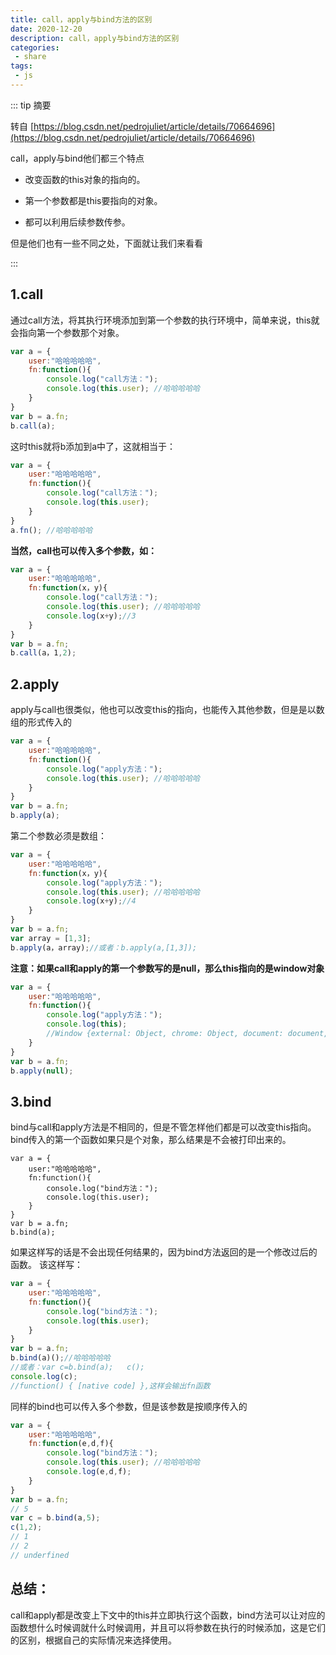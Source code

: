 ```yaml
---
title: call，apply与bind方法的区别
date: 2020-12-20
description: call，apply与bind方法的区别
categories:
 - share
tags:
 - js
---
```


:::  tip 摘要

转自 [https://blog.csdn.net/pedrojuliet/article/details/70664696](https://blog.csdn.net/pedrojuliet/article/details/70664696)

call，apply与bind他们都三个特点

- 改变函数的this对象的指向的。

- 第一个参数都是this要指向的对象。

- 都可以利用后续参数传参。

但是他们也有一些不同之处，下面就让我们来看看

:::

## 1.call

通过call方法，将其执行环境添加到第一个参数的执行环境中，简单来说，this就会指向第一个参数那个对象。

```javascript
var a = {
    user:"哈哈哈哈哈",
    fn:function(){
        console.log("call方法：");
        console.log(this.user); //哈哈哈哈哈
    }
}
var b = a.fn;
b.call(a);
```

这时this就将b添加到a中了，这就相当于：

```javascript
var a = {
    user:"哈哈哈哈哈",
    fn:function(){
        console.log("call方法：");
        console.log(this.user);
    }
}
a.fn(); //哈哈哈哈哈
```

**当然，call也可以传入多个参数，如：**

```javascript
var a = {
    user:"哈哈哈哈哈",
    fn:function(x，y){
        console.log("call方法：");
        console.log(this.user); //哈哈哈哈哈
        console.log(x+y);//3
    }
}
var b = a.fn;
b.call(a，1,2);
```

## 2.apply

apply与call也很类似，他也可以改变this的指向，也能传入其他参数，但是是以数组的形式传入的

```javascript
var a = {
    user:"哈哈哈哈哈",
    fn:function(){
        console.log("apply方法：");
        console.log(this.user); //哈哈哈哈哈
    }
}
var b = a.fn;
b.apply(a);
```

第二个参数必须是数组：

```javascript
var a = {
    user:"哈哈哈哈哈",
    fn:function(x，y){
        console.log("apply方法：");
        console.log(this.user); //哈哈哈哈哈
        console.log(x+y);//4
    }
}
var b = a.fn;
var array = [1,3];
b.apply(a，array);//或者：b.apply(a,[1,3]);
```

**注意：如果call和apply的第一个参数写的是null，那么this指向的是window对象**

```javascript
var a = {
    user:"哈哈哈哈哈",
    fn:function(){
        console.log("apply方法：");
        console.log(this);
        //Window {external: Object, chrome: Object, document: document, a: Object, speechSynthesis: SpeechSynthesis…}
    }
}
var b = a.fn;
b.apply(null);
```

## 3.bind

bind与call和apply方法是不相同的，但是不管怎样他们都是可以改变this指向。
bind传入的第一个函数如果只是个对象，那么结果是不会被打印出来的。

```
var a = {
    user:"哈哈哈哈哈",
    fn:function(){
        console.log("bind方法：");
        console.log(this.user);
    }
}
var b = a.fn;
b.bind(a);
```

如果这样写的话是不会出现任何结果的，因为bind方法返回的是一个修改过后的函数。
该这样写：

```javascript
var a = {
    user:"哈哈哈哈哈",
    fn:function(){
        console.log("bind方法：");
        console.log(this.user);
    }
}
var b = a.fn;
b.bind(a)();//哈哈哈哈哈
//或者：var c=b.bind(a);   c();
console.log(c);
//function() { [native code] },这样会输出fn函数
```

同样的bind也可以传入多个参数，但是该参数是按顺序传入的

```javascript
var a = {
    user:"哈哈哈哈哈",
    fn:function(e,d,f){
        console.log("bind方法：");
        console.log(this.user); //哈哈哈哈哈
        console.log(e,d,f); 
    }
}
var b = a.fn;
// 5
var c = b.bind(a,5);
c(1,2);
// 1
// 2
// underfined
```

## 总结：

call和apply都是改变上下文中的this并立即执行这个函数，bind方法可以让对应的函数想什么时候调就什么时候调用，并且可以将参数在执行的时候添加，这是它们的区别，根据自己的实际情况来选择使用。